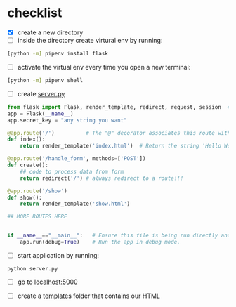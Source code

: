 # checklist

- [x] create a new directory
- [ ] inside the directory create virtural env by running:

```bash
[python -m] pipenv install flask
```

- [ ] activate the virtual env every time you open a new terminal:

```bash
[python -m] pipenv shell 
```

- [ ] create [server.py](server.py)

```py
from flask import Flask, render_template, redirect, request, session  # Import Flask to allow us to create our app
app = Flask(__name__)
app.secret_key = "any string you want"

@app.route('/')          # The "@" decorator associates this route with the function immediately following
def index():
    return render_template('index.html')  # Return the string 'Hello World!' as a response

@app.route('/handle_form', methods=['POST'])
def create():
    ## code to process data from form
    return redirect('/') # always redirect to a route!!!

@app.route('/show')
def show():
    return render_template('show.html')

## MORE ROUTES HERE 


if __name__=="__main__":   # Ensure this file is being run directly and not from a different module    
    app.run(debug=True)    # Run the app in debug mode.
```

- [ ] start application by running:

```
python server.py
```

- [ ] go to [localhost:5000](http://localhost:5000/)

- [ ] create a [templates](templates/index.html) folder that contains our HTML